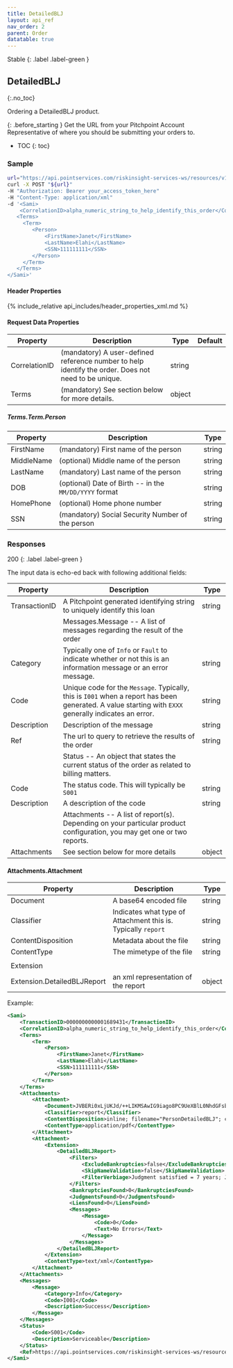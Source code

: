 ```yaml
---
title: DetailedBLJ
layout: api_ref
nav_order: 2
parent: Order
datatable: true
---
```

Stable
{: .label .label-green }

## DetailedBLJ
{:.no_toc}

Ordering a DetailedBLJ product. 

{: .before_starting }
Get the URL from your Pitchpoint Account Representative of where you should be submitting your orders to. 

* TOC
{: toc}


### Sample
```bash
url="https://api.pointservices.com/riskinsight-services-ws/resources/v1/sami/DetailedBLJ/PDF-001"
curl -X POST "${url}"
-H "Authorization: Bearer your_access_token_here" 
-H "Content-Type: application/xml" 
-d '<Sami>
    <CorrelationID>alpha_numeric_string_to_help_identify_this_order</CorrelationID>
   <Terms>
     <Term>
        <Person>
            <FirstName>Janet</FirstName>
            <LastName>Elahi</LastName>
            <SSN>111111111</SSN>
        </Person>
     </Term>
   </Terms>
</Sami>'
```

#### Header Properties
{% include_relative api_includes/header_properties_xml.md %}

#### Request Data Properties
<div class="datatable-begin"></div>

| Property      | Description                                                                                           | Type   | Default |
|---------------|-------------------------------------------------------------------------------------------------------|--------|---------|
| CorrelationID | (mandatory) A user-defined reference number to help identify the order.  Does not need to be unique.  | string |         |
| Terms         | (mandatory) See section below for more details.                                                       | object |         |

<div class="datatable-end"></div>


##### Terms.Term.Person
<div class="datatable-begin"></div>

| Property         | Description                                                                               | Type    |
|------------------|-------------------------------------------------------------------------------------------|---------|
| FirstName        | (mandatory) First name of the person                                                      | string  |
| MiddleName       | (optional) Middle name of the person                                                      | string  |
| LastName         | (mandatory) Last name of the person                                                       | string  |
| DOB              | (optional) Date of Birth -- in the `MM/DD/YYYY` format                                    | string  |
| HomePhone        | (optional) Home phone number                                                              | string  |
| SSN              | (mandatory) Social Security Number of the person                                          | string  |

<div class="datatable-end"></div>



### Responses

200
{: .label .label-green }

The input data is echo-ed back with following additional fields: 

<div class="datatable-begin"></div>

| Property      | Description                                                                                                                                             | Type   |
|---------------|---------------------------------------------------------------------------------------------------------------------------------------------------------|--------|
| TransactionID | A Pitchpoint generated identifying string to uniquely identify this loan                                                                                | string |  
|               | Messages.Message -- A list of messages regarding the result of the order                                                                                |        |
| Category      | Typically one of `Info` or `Fault` to indicate whether or not this is an information message or an error message.                                       | string |
| Code          | Unique code for the `Message`.  Typically, this is `I001` when a report has been generated.  A value starting with `EXXX` generally indicates an error. | string |
| Description   | Description of the message                                                                                                                              | string |
| Ref           | The url to query to retrieve the results of the order                                                                                                   | string | 
|               | Status -- An object that states the current status of the order as related to billing matters.                                                          |        | 
| Code          | The status code.  This will typically be `S001`                                                                                                         | string |
| Description   | A description of the code                                                                                                                               | string |
|               | Attachments -- A list of report(s).  Depending on your particular product configuration, you may get one or two reports.                                |        |
| Attachments   | See section below for more details                                                                                                                      | object |

<div class="datatable-end"></div>

#### Attachments.Attachment

<div class="datatable-begin"></div>

| Property                    | Description                                                    | Type   |
|-----------------------------|----------------------------------------------------------------|--------|
| Document                    | A base64 encoded file                                          | string | 
| Classifier                  | Indicates what type of Attachment this is.  Typically `report` | string |
| ContentDisposition          | Metadata about the file                                        | string | 
| ContentType                 | The mimetype of the file                                       | string |
|                             |                                                                |        | 
| Extension                   |                                                                |        |
| Extension.DetailedBLJReport | an xml representation of the report                            | object |


<div class="datatable-end"></div>

Example:
```xml
<Sami>
    <TransactionID>0000000000001689431</TransactionID>
    <CorrelationID>alpha_numeric_string_to_help_identify_this_order</CorrelationID>
    <Terms>
        <Term>
            <Person>
                <FirstName>Janet</FirstName>
                <LastName>Elahi</LastName>
                <SSN>111111111</SSN>
            </Person>
        </Term>
    </Terms>
    <Attachments>
        <Attachment>
            <Document>JVBERi0xLjUKJd/++LIKMSAwIG9iago8PC9UeXBlL0NhdGFsb2cvUGFnZXMgMyA...</Document>
            <Classifier>report</Classifier>
            <ContentDisposition>inline; filename="PersonDetailedBLJ"; creation-date="Thu, 19 Apr 2018 08:56:29 EDT"; modification-date="Thu, 19 Apr 2018 08:56:29 EDT"; read-date="Thu, 19 Apr 2018 08:56:29 EDT"; size=3766</ContentDisposition>
            <ContentType>application/pdf</ContentType>
        </Attachment>
        <Attachment>
            <Extension>
                <DetailedBLJReport>
                    <Filters>
                        <ExcludeBankruptcies>false</ExcludeBankruptcies>
                        <SkipNameValidation>false</SkipNameValidation>
                        <FilterVerbiage>Judgment satisfied = 7 years; Judgment unsatisfied = 7 years; Lien released = 7 years; Lien unreleased = 10 years; Bankruptcy chapter 7 or 11 dismissed or discharged = 10 years; Bankruptcy chapter 7 or 11 not dismissed or discharged = 10 years; Bankruptcy chapter 13 dismissed or discharged = 7 years; Bankruptcy chapter 13 not dismissed or discharged = 10 years</FilterVerbiage>
                    </Filters>
                    <BankruptciesFound>0</BankruptciesFound>
                    <JudgmentsFound>0</JudgmentsFound>
                    <LiensFound>0</LiensFound>
                    <Messages>
                        <Message>
                            <Code>0</Code>
                            <Text>No Errors</Text>
                        </Message>
                    </Messages>
                </DetailedBLJReport>
            </Extension>
            <ContentType>text/xml</ContentType>
        </Attachment>
    </Attachments>
    <Messages>
        <Message>
            <Category>Info</Category>
            <Code>I001</Code>
            <Description>Success</Description>
        </Message>
    </Messages>
    <Status>
        <Code>S001</Code>
        <Description>Serviceable</Description>
    </Status>
    <Ref>https://api.pointservices.com/riskinsight-services-ws/resources/v1/sami/0000000000001689431</Ref>
</Sami>
```
